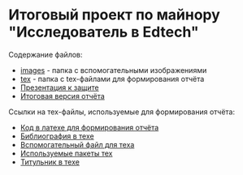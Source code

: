 # Итоговый проект по майнору "Исследователь в Edtech"
Содержание файлов:
- [images](/images) - папка с вспомогательными изображениями
- [tex](/tex) - папка с tex-файлами для формирования отчёта
- [Презентация к защите](Project_presentation.pptx)
- [Итоговая версия отчёта](ГРУППА%2026%20Мунасыпов%20Петелин.pdf)

Ссылки на тех-файлы, используемые для формирования отчёта:
- [Код в латехе для формирования отчёта](tex/main.tex)
- [Библиография в техе](tex/bibl.bib)
- [Вспомогательный файл для теха](tex/commands.sty)
- [Используемые пакеты тех](tex/packages.sty)
- [Титульник в техе](tex/titlepage.sty)
